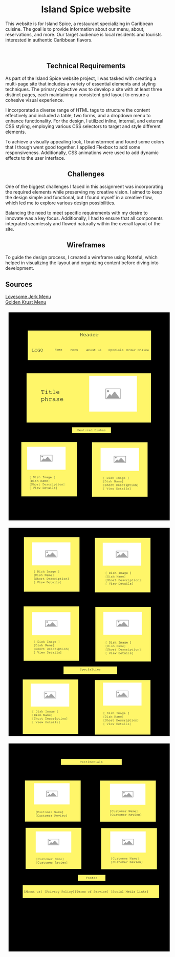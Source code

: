 <h1 style="text-align: center;">Island Spice website</h1>

<p>This website is for Island Spice, a restaurant specializing in Caribbean cuisine. The goal is to provide information about our menu, about, reservations, and more. Our target audience is local residents and tourists interested in authentic Caribbean flavors.</p> <br>

<h2 style="text-align: center;">Technical Requirements </h2>

<p>As part of the Island Spice website project, I was tasked with creating a multi-page site that includes a variety of essential elements and styling techniques. The primary objective was to develop a site with at least three distinct pages, each maintaining a consistent grid layout to ensure a cohesive visual experience.</p>

<p> I incorporated a diverse range of HTML tags to structure the content effectively and included a table, two forms, and a dropdown menu to enhance functionality. For the design, I utilized inline, internal, and external CSS styling, employing various CSS selectors to target and style different elements.</p>

<p> To achieve a visually appealing look, I brainstormed and found some colors that I though went good together. I applied Flexbox to add some responsiveness. Additionally, CSS animations were used to add dynamic effects to the user interface.

<h2 style="text-align: center;" > Challenges</h2>

<p>One of the biggest challenges I faced in this assignment was incorporating the required elements while preserving my creative vision. I aimed to keep the design simple and functional, but I found myself in a creative flow, which led me to explore various design possibilities.</p>

<p> Balancing the need to meet specific requirements with my desire to innovate was a key focus. Additionally, I had to ensure that all components integrated seamlessly and flowed naturally within the overall layout of the site.</p>

<h2 style="text-align: center;" >Wireframes </h2 >

<p>To guide the design process, I created a wireframe using Noteful, which helped in visualizing the layout and organizing content before diving into development.</p>

<h2>Sources</h2>

<a href="https://lovesomejerk.com/index.php#premenu" target="_blank">Lovesome Jerk Menu</a><br>
<a href="https://goldenkrust.com/menu/" target="_blank">Golden Krust Menu</a>



<div style="text-align: center;">
    <img src="wireframe1.jpeg" alt="Wireframe 1" style="display: inline-block; margin: 10px;">
    <img src="wireframe2.jpeg" alt="Wireframe 2" style="display: inline-block; margin: 10px;">
    <img src="wireframe3.jpeg" alt="Wireframe 3" style="display: inline-block; margin: 10px;">
</div>

